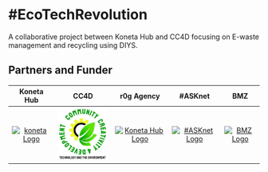 # #EcoTechRevolution
A collaborative project between Koneta Hub and CC4D focusing on E-waste management and recycling using DIYS.




## Partners and Funder
| Koneta Hub| CC4D | r0g Agency | #ASKnet  | BMZ |
| :--------:| :--------: |:--------: | :----: | :-------: |
|[![koneta Logo](assets/images/logos/konetahub.png)](https://konetahub.org/)|[![CC4D Logo](assets/images/logos/CC4D.png)](https://konetahub.org/)|[![Koneta Hub Logo](assets/images/logos/r0g_logo.png)](https://openculture.agency/) |[![#ASKnet Logo](assets/images/logos/asknet-logo.png)](https://github.com/ASKnet-Open-Training)|  [![BMZ Logo](assets/images/logos/founder_BMZ.jpg)](https://www.bmz.de/en/)| [Official Website](https://openculture.agency/) | [Official Website](https://github.com/ASKnet-Open-Training) | [Official Website](https://www.bmz.de/en/) |
